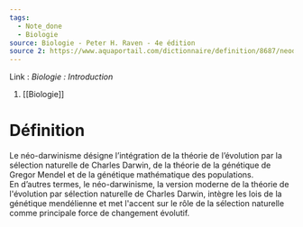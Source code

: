 ```yaml
---
tags:
  - Note_done
  - Biologie
source: Biologie - Peter H. Raven - 4e édition
source 2: https://www.aquaportail.com/dictionnaire/definition/8687/neodarwinisme
---
```


Link :
_Biologie : Introduction_
1. [[Biologie]]

# Définition
Le néo-darwinisme désigne l’intégration de la théorie de l’évolution par la sélection naturelle de Charles Darwin, de la théorie de la génétique de Gregor Mendel et de la génétique mathématique des populations.
\
En d’autres termes, le néo-darwinisme, la version moderne de la théorie de l'évolution par sélection naturelle de Charles Darwin, intègre les lois de la génétique mendélienne et met l'accent sur le rôle de la sélection naturelle comme principale force de changement évolutif.